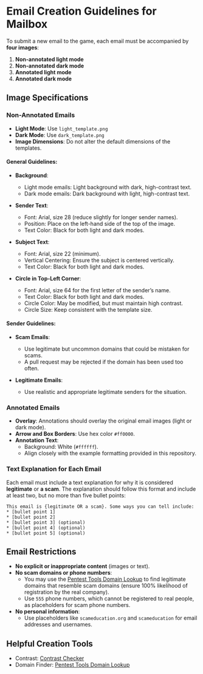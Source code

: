 # Email Creation Guidelines for Mailbox

To submit a new email to the game, each email must be accompanied by **four images**:

1. **Non-annotated light mode**
2. **Non-annotated dark mode**
3. **Annotated light mode**
4. **Annotated dark mode**

## Image Specifications

### Non-Annotated Emails

- **Light Mode**: Use `light_template.png`
- **Dark Mode**: Use `dark_template.png`
- **Image Dimensions**: Do not alter the default dimensions of the templates.

#### General Guidelines:
- **Background**:
  - Light mode emails: Light background with dark, high-contrast text.
  - Dark mode emails: Dark background with light, high-contrast text.
  
- **Sender Text**:
  - Font: Arial, size 28 (reduce slightly for longer sender names).
  - Position: Place on the left-hand side of the top of the image.
  - Text Color: Black for both light and dark modes.
  
- **Subject Text**:
  - Font: Arial, size 22 (minimum).
  - Vertical Centering: Ensure the subject is centered vertically.
  - Text Color: Black for both light and dark modes.
  
- **Circle in Top-Left Corner**:
  - Font: Arial, size 64 for the first letter of the sender’s name.
  - Text Color: Black for both light and dark modes.
  - Circle Color: May be modified, but must maintain high contrast.
  - Circle Size: Keep consistent with the template size.

#### Sender Guidelines:
- **Scam Emails**:
  - Use legitimate but uncommon domains that could be mistaken for scams.
  - A pull request may be rejected if the domain has been used too often.
  
- **Legitimate Emails**:
  - Use realistic and appropriate legitimate senders for the situation.

### Annotated Emails

- **Overlay**: Annotations should overlay the original email images (light or dark mode).
- **Arrow and Box Borders**: Use hex color `#ff0000`.
- **Annotation Text**: 
  - Background: White (`#ffffff`).
  - Align closely with the example formatting provided in this repository.

### Text Explanation for Each Email

Each email must include a text explanation for why it is considered **legitimate** or **a scam**. The explanation should follow this format and include at least two, but no more than five bullet points:

```
This email is {legitimate OR a scam}. Some ways you can tell include:
* [bullet point 1]
* [bullet point 2]
* [bullet point 3] (optional)
* [bullet point 4] (optional)
* [bullet point 5] (optional)
```

## Email Restrictions

- **No explicit or inappropriate content** (images or text).
- **No scam domains or phone numbers**:
  - You may use the [Pentest Tools Domain Lookup](https://pentest-tools.com/information-gathering/find-domains-owned-by-company) to find legitimate domains that resemble scam domains (ensure 100% likelihood of registration by the real company).
  - Use `555` phone numbers, which cannot be registered to real people, as placeholders for scam phone numbers.
- **No personal information**:
  - Use placeholders like `scameducation.org` and `scameducation` for email addresses and usernames.

## Helpful Creation Tools

  - Contrast: [Contrast Checker](https://webaim.org/resources/contrastchecker/)
  - Domain Finder: [Pentest Tools Domain Lookup](https://pentest-tools.com/information-gathering/find-domains-owned-by-company)
